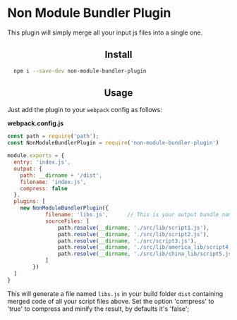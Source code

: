 <h1>Non Module Bundler Plugin</h1>
<p>This plugin will simply merge all your input js files into a single one.</p>
<h2 align="center">Install</h2>

```bash
  npm i --save-dev non-module-bundler-plugin
```


<h2 align="center">Usage</h2>

Just add the plugin to your `webpack` config as follows:

**webpack.config.js**
```js
const path = require('path');
const NonModuleBundlerPlugin = require('non-module-bundler-plugin')

module.exports = {
  entry: 'index.js',
  output: {
    path: __dirname + '/dist',
    filename: 'index.js',
    compress: false
  },
  plugins: [
    new NonModuleBundlerPlugin({
            filename: 'libs.js',      // This is your output bundle name
            sourceFiles: [
                path.resolve(__dirname, './src/lib/script1.js'),       // paths to script files
                path.resolve(__dirname, './src/lib/script2.js'),
                path.resolve(__dirname, './src/script3.js'),
                path.resolve(__dirname, './src/lib/america_lib/script4.js'),
                path.resolve(__dirname, './src/lib/china_lib/script5.js')
            ]
        })
  ]
}
```

This will generate a file named `libs.js` in your build folder `dist` containing merged code of all your script files above.
Set the option 'compress' to 'true' to compress and minify the result, by defaults it's 'false';


<br>
<br>

